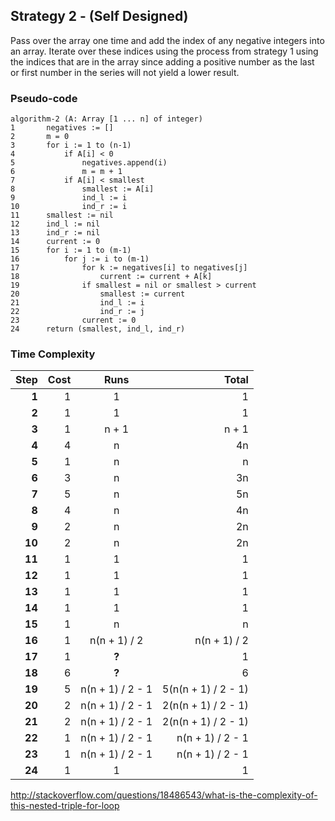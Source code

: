 ## Strategy 2 - (Self Designed)

Pass over the array one time and add the index of any negative integers into
an array. Iterate over these indices using the process from strategy 1 using
the indices that are in the array since adding a positive number as the last
or first number in the series will not yield a lower result.

### Pseudo-code

    algorithm-2 (A: Array [1 ... n] of integer)
    1       negatives := []
    2       m = 0
    3       for i := 1 to (n-1)
    4           if A[i] < 0
    5               negatives.append(i)
    6               m = m + 1
    7           if A[i] < smallest
    8               smallest := A[i]
    9               ind_l := i
    10              ind_r := i
    11      smallest := nil
    12      ind_l := nil
    13      ind_r := nil
    14      current := 0
    15      for i := 1 to (m-1)
    16          for j := i to (m-1)
    17              for k := negatives[i] to negatives[j]
    18                  current := current + A[k]
    19              if smallest = nil or smallest > current
    20                  smallest := current
    21                  ind_l := i
    22                  ind_r := j
    23              current := 0
    24      return (smallest, ind_l, ind_r)


### Time Complexity

| Step   | Cost | Runs             | Total               |
| ------:| ----:|:----------------:| -------------------:|
| **1**  | 1    | 1                | 1                   |
| **2**  | 1    | 1                | 1                   |
| **3**  | 1    | n + 1            | n + 1               |
| **4**  | 4    | n                | 4n                  |
| **5**  | 1    | n                | n                   |
| **6**  | 3    | n                | 3n                  |
| **7**  | 5    | n                | 5n                  |
| **8**  | 4    | n                | 4n                  |
| **9**  | 2    | n                | 2n                  |
| **10** | 2    | n                | 2n                  |
| **11** | 1    | 1                | 1                   |
| **12** | 1    | 1                | 1                   |
| **13** | 1    | 1                | 1                   |
| **14** | 1    | 1                | 1                   |
| **15** | 1    | n                | n                   |
| **16** | 1    | n(n + 1) / 2     | n(n + 1) / 2        |
| **17** | 1    | **?**            | 1                   | ?
| **18** | 6    | **?**            | 6                   | ?
| **19** | 5    | n(n + 1) / 2 - 1 | 5(n(n + 1) / 2 - 1) |
| **20** | 2    | n(n + 1) / 2 - 1 | 2(n(n + 1) / 2 - 1) |
| **21** | 2    | n(n + 1) / 2 - 1 | 2(n(n + 1) / 2 - 1) |
| **22** | 1    | n(n + 1) / 2 - 1 | n(n + 1) / 2 - 1    |
| **23** | 1    | n(n + 1) / 2 - 1 | n(n + 1) / 2 - 1    |
| **24** | 1    | 1                | 1                   |



http://stackoverflow.com/questions/18486543/what-is-the-complexity-of-this-nested-triple-for-loop